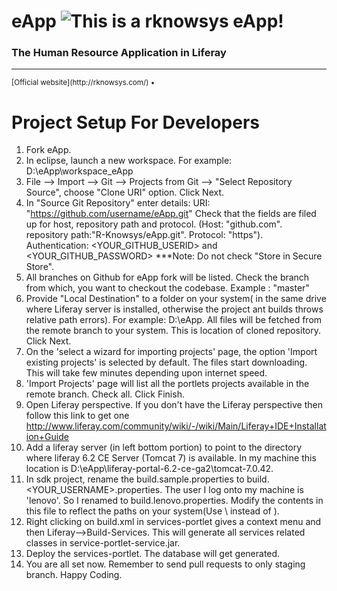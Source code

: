 eApp ![This is a rknowsys eApp!](http://rknowsys.com/assets/img/logo.gif) 
====

### The Human Resource Application in Liferay

---

<small>
[Official website](http://rknowsys.com/) &bull;
</small>
 
Project Setup For Developers
============================

1. Fork eApp. 
2. In eclipse, launch a new workspace. For example: D:\eApp\workspace_eApp
3. File --> Import --> Git --> Projects from Git --> "Select Repository Source", choose "Clone URI" option. Click Next.
4. In "Source Git Repository" enter details: URI: "https://github.com/username/eApp.git" Check that the fields are filed up for host, repository path and protocol. (Host: "github.com". repository path:"R-Knowsys/eApp.git". Protocol: "https").  Authentication: <YOUR_GITHUB_USERID> and <YOUR_GITHUB_PASSWORD> ***Note: Do not check "Store in Secure Store".
5. All branches on Github for eApp fork will be listed. Check the branch from which, you want to checkout the codebase. Example : "master"
6. Provide "Local Destination" to a folder on your system( in the same drive where Liferay server is installed, otherwise the project ant builds throws relative path errors). For example: D:\eApp. All files will be fetched from the remote branch to your system. This is location of cloned repository. Click Next.
7. On the 'select a wizard for importing projects' page, the option 'Import existing projects' is selected by default. The files start downloading. This will take few minutes depending upon internet speed.
8. 'Import Projects' page will list all the portlets projects available in the remote branch. Check all. Click Finish.
9. Open Liferay perspective. If you don't have the Liferay perspective then follow this link to get one http://www.liferay.com/community/wiki/-/wiki/Main/Liferay+IDE+Installation+Guide
10. Add a liferay server (in left bottom portion) to point to the directory where liferay 6.2 CE Server (Tomcat 7) is available. In my machine this location is D:\eApp\liferay-portal-6.2-ce-ga2\tomcat-7.0.42.
11. In sdk project, rename the build.sample.properties to build.<YOUR_USERNAME>.properties. The user I log onto my machine is 'lenovo'. So I renamed to build.lenovo.properties. Modify the contents in this file to reflect the paths on your system(Use \\ instead of \).
12. Right clicking on build.xml in services-portlet gives a context menu and then Liferay-->Build-Services. This will generate all services related classes in service-portlet-service.jar.
13. Deploy the services-portlet. The database will get generated.
14. You are all set now. Remember to send pull requests to only staging branch. Happy Coding. 


